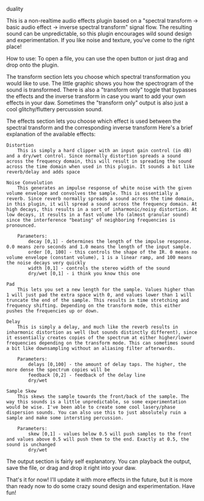 duality

This is a non-realtime audio effects plugin based on a "spectral transform -> basic audio effect -> inverse spectral transform" signal flow. The resulting sound can be unpredictable, so this plugin encourages wild sound design and experimentation. If you like noise and texture, you've come to the right place!

How to use:
To open a file, you can use the open button or just drag and drop onto the plugin.

The transform section lets you choose which spectral transformation you would like to use. The little graphic shows you how the spectrogram of the sound is transformed. There is also a "transform only" toggle that bypasses the effects and the inverse transform in case you want to add your own effects in your daw. Sometimes the "transform only" output is also just a cool glitchy/fluttery percussion sound.

The effects section lets you choose which effect is used between the spectral transform and the corresponding inverse transform
Here's a brief explanation of the available effects:

    Distortion
        This is simply a hard clipper with an input gain control (in dB) and a dry/wet control. Since normally distortion spreads a sound across the frequency domain, this will result in spreading the sound across the time domain when used in this plugin. It sounds a bit like reverb/delay and adds space

    Noise Convolution
        This generates an impulse response of white noise with the given volume envelope and convolves the sample. This is essentially a reverb. Since reverb normally spreads a sound across the time domain, in this plugin, it will spread a sound across the frequency domain. At high decays, this results in a sort of inharmonic/noisy distortion. At low decays, it results in a fast volume lfo (almost granular sound) since the interference "beating" of neighboring frequencies is pronounced.

        Parameters:
            decay [0,1] - determines the length of the impulse response. 0.0 means zero seconds and 1.0 means the length of the input sample.
            order [0, 100] - this controls the shape of the IR. 0 means no volume envelope (constant volume), 1 is a linear ramp, and 100 means the noise decays very quickly
            width [0,1] - controls the stereo width of the sound
            dry/wet [0,1] - i think you know this one

    Pad
        This lets you set a new length for the sample. Values higher than 1 will just pad the extra space with 0, and values lower than 1 will truncate the end of the sample. This results in time stretching and frequency shifting. Depending on the transform mode, this either pushes the frequencies up or down. 

    Delay
        This is simply a delay, and much like the reverb results in inharmonic distortion as well (but sounds distinctly different), since it essentially creates copies of the spectrum at either higher/lower frequencies depending on the transform mode. This can sometimes sound a bit like downsampling without an aliasing filter afterwards.

        Parameters:
            delays [0,100] - the amount of delay taps. The higher, the more dense the spectrum copies will be
            feedback [0,2] - feedback of the delay line
            dry/wet

    Sample Skew
        This skews the sample towards the front/back of the sample. The way this sounds is a little unpredictable, so some experimentation would be wise. I've been able to create some cool lasery/phase dispersion sounds. You can also use this to just absolutely ruin a sample and make some intersting percussion.

        Parameters:
            skew [0,1] - values below 0.5 will push samples to the front and values above 0.5 will push them to the end. Exactly at 0.5, the sound is unchanged
            dry/wet

The output section is fairly self explanatory. You can playback the output, save the file, or drag and drop it right into your daw.

That's it for now! I'll update it with more effects in the future, but it is more than ready now to do some crazy sound design and experimentation. Have fun!



